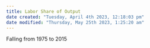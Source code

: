 ```yaml
---
title: Labor Share of Output
date created: "Tuesday, April 4th 2023, 12:18:03 pm"
date modified: "Thursday, May 25th 2023, 1:25:20 am"
---
```


Falling from 1975 to 2015
